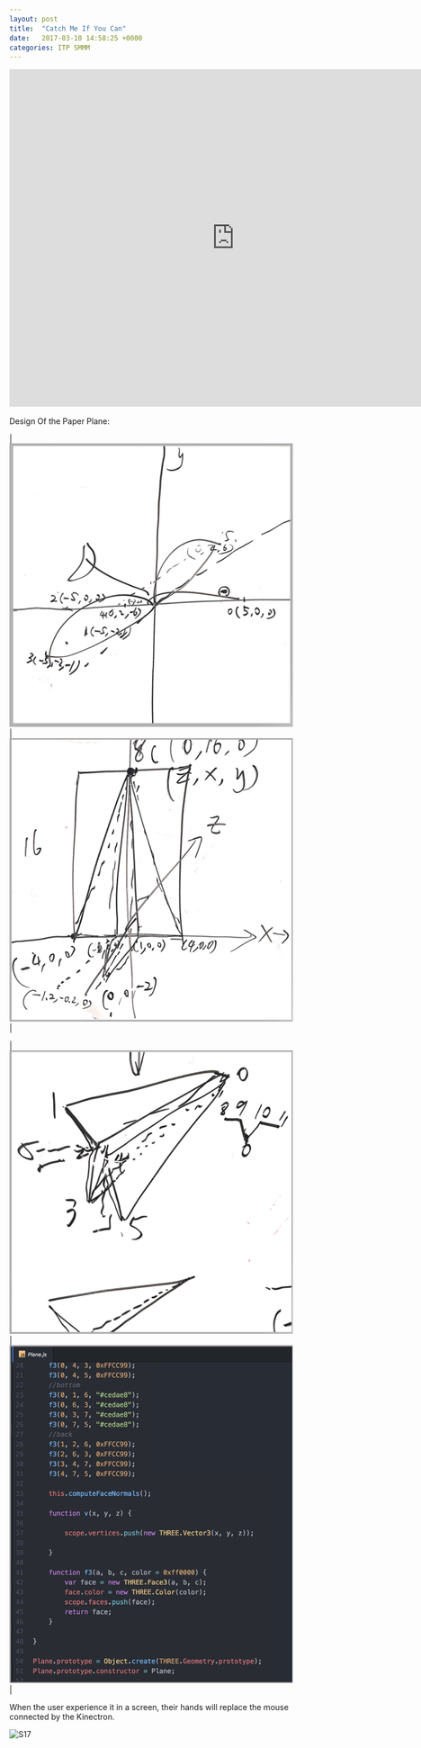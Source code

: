 ```yaml
---
layout: post
title:  "Catch Me If You Can"
date:   2017-03-10 14:58:25 +0000
categories: ITP SMMM
---
```


<iframe src="https://chang-itp.github.io/kinectron/IP/" width="800" height="600" frameborder="0" webkitallowfullscreen mozallowfullscreen allowfullscreen></iframe>

Design Of the Paper Plane:


| ![S17](/pics/paperplane1.JPG) | ![S17](/pics/paperplane02.jpg) |


| ![S17](/pics/paperplane03.jpg) | ![S17](/pics/paperplane04.jpg) |



When the user experience it in a screen, their hands will replace the mouse connected by the Kinectron. 


![S17](/pics/paperplane5.GIF)
